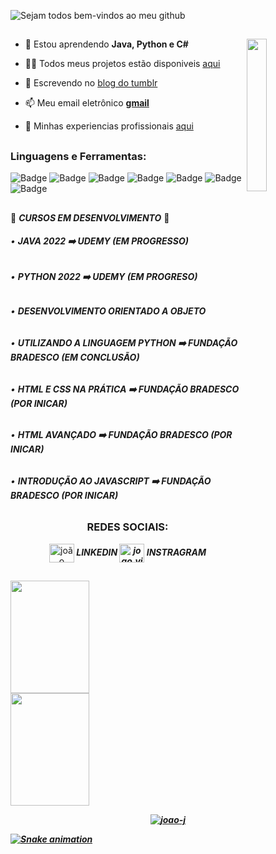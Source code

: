 
![Sejam todos bem-vindos ao meu github](https://user-images.githubusercontent.com/118869806/203854108-0826d341-0512-4363-9782-39f74b8b6e9b.gif)
##
<p align="left">  </p><img align="right" width="25%"  src="https://blog.mentores.com.br/wp-content/uploads/2020/02/giphy_tech.gif">

- 🌱 Estou aprendendo **Java, Python e C#**

- 👨‍💻 Todos meus projetos estão disponiveis [aqui](https://github.com/Joao-J)

- 📝 Escrevendo no [blog do tumblr](https://www.tumblr.com/codando-e-vivendo)

- 📫 Meu email eletrônico [**gmail**](joaovitor19.gbi@gmail.com)

- 📄 Minhas experiencias profissionais [aqui](https://www.linkedin.com/in/jo%C3%A3o-vitor-de-jesus-22a6761a9/)

##

<h3 align="left">Linguagens e Ferramentas:</h3>

![Badge](https://img.shields.io/badge/VB.NET-%237159c1?style=for-the-badge&logo=.NET&logoColor=white)
![Badge](https://img.shields.io/badge/ARDUINO_IDE-%2300979D?style=for-the-badge&logo=arduino&logoColor=white)
![Badge](https://img.shields.io/badge/PYTHON-%233776AB?style=for-the-badge&logo=python&logoColor=white)
![Badge](https://img.shields.io/badge/C_Sharp-%237159c1?style=for-the-badge&logo=csharp&logoColor=white)
![Badge](https://img.shields.io/badge/JAVA-%23F7DF1E?style=for-the-badge)
![Badge](https://img.shields.io/badge/MySQL-%234479A1?style=for-the-badge&logo=mysql&logoColor=white)
![Badge](https://img.shields.io/badge/HTML-%23030303?style=for-the-badge)


##

🚧  ***CURSOS EM DESENVOLVIMENTO***  🚧

###### • ***JAVA 2022 ➡️ UDEMY (EM PROGRESSO)***
###### • ***PYTHON 2022 ➡️ UDEMY (EM PROGRESO)***
###### • ***DESENVOLVIMENTO ORIENTADO A OBJETO***
###### • ***UTILIZANDO A LINGUAGEM PYTHON ➡️ FUNDAÇÃO BRADESCO (EM CONCLUSÃO)***
###### • ***HTML E CSS NA PRÁTICA ➡️ FUNDAÇÃO BRADESCO (POR INICAR)***
###### • ***HTML AVANÇADO ➡️ FUNDAÇÃO BRADESCO (POR INICAR)***
###### • ***INTRODUÇÃO AO JAVASCRIPT ➡️ FUNDAÇÃO BRADESCO (POR INICAR)***

##
   
 <h3 align="center">REDES SOCIAIS:</h3>
<p align="center">
<a href="https://linkedin.com/in/joão vitor de jesus" target="blank"><img align="center" src="https://raw.githubusercontent.com/rahuldkjain/github-profile-readme-generator/master/src/images/icons/Social/linked-in-alt.svg" alt="joão vitor de jesus" height="30" width="40" /></a><B><I> LINKEDIN    
<a href="https://instagram.com/joao.vitor.gbi" target="blank"><img align="center" src="https://raw.githubusercontent.com/rahuldkjain/github-profile-readme-generator/master/src/images/icons/Social/instagram.svg" alt="joao.vitor.gbi" height="30" width="40" /></a> INSTRAGRAM  
</p> 


##

<a href="https://github.com/Joao-j"><img width="50%" height="180em" src="https://github-readme-stats.vercel.app/api?username=Joao-j&show_icons=true&theme=dark&include_all_commits=true&count_private=true"><img align="rigth" margin="0" width="50%" height="180em" src="https://github-readme-streak-stats.herokuapp.com/?user=joao-j&theme=dark"> 
<p align="center"><img align="center" src="https://github-readme-stats.vercel.app/api/top-langs/?username=Joao-j&layout=compact&langs_count=7&theme=dark" alt="joao-j" /></p>
   
 
   
![Snake animation](https://github.com/Joao-j/Joao-j/blob/output/github-contribution-grid-snake.svg)

